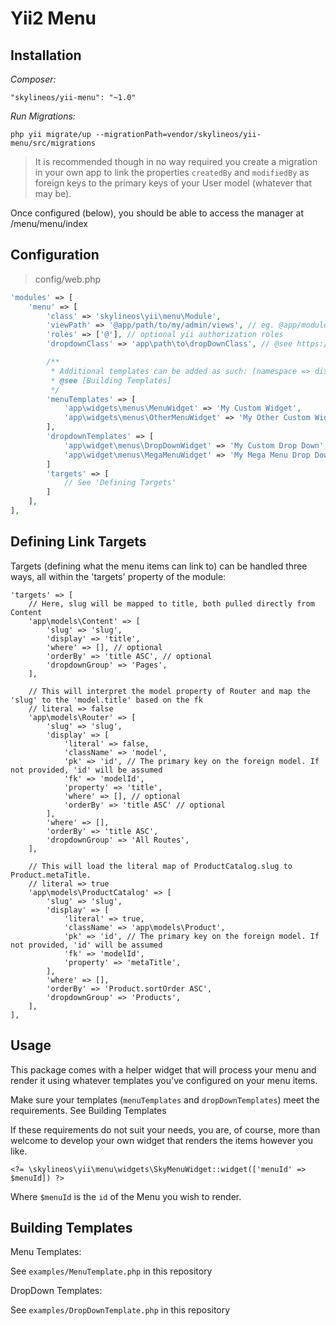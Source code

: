 # Yii2 Menu

## Installation

*Composer:*

`"skylineos/yii-menu": "~1.0"`

*Run Migrations:*

`php yii migrate/up --migrationPath=vendor/skylineos/yii-menu/src/migrations`

> It is recommended though in no way required you create a migration in your own app to link the 
> properties `createdBy` and `modifiedBy` as foreign keys to the primary keys of your User model 
> (whatever that may be).

Once configured (below), you should be able to access the manager at /menu/menu/index



## Configuration

> config/web.php

```php
'modules' => [
    'menu' => [
        'class' => 'skylineos\yii\menu\Module',
        'viewPath' => '@app/path/to/my/admin/views', // eg. @app/modules/cms/views. The system looks for [menu|menu-item] folders
        'roles' => ['@'], // optional yii authorization roles
        'dropdownClass' => 'app\path\to\dropDownClass', // @see https://www.yiiframework.com/extension/yiisoft/yii2-bootstrap4/doc/api/2.0/yii-bootstrap4-dropdown

        /**
         * Additional templates can be added as such: (namespace => display/friendly name)
         * @see [Building Templates]
         */
        'menuTemplates' => [
            'app\widgets\menus\MenuWidget' => 'My Custom Widget',
            'app\widgets\menus\OtherMenuWidget' => 'My Other Custom Widget',
        ],
        'dropdownTemplates' => [
            'app\widget\menus\DropDownWidget' => 'My Custom Drop Down',
            'app\widget\menus\MegaMenuWidget' => 'My Mega Menu Drop Down',
        ]
        'targets' => [
            // See 'Defining Targets'
        ]
    ],
],
```

## Defining Link Targets

Targets (defining what the menu items can link to) can be handled three ways, all within the 'targets' property of the 
module:

```
'targets' => [
    // Here, slug will be mapped to title, both pulled directly from Content
    'app\models\Content' => [
        'slug' => 'slug',
        'display' => 'title',
        'where' => [], // optional
        'orderBy' => 'title ASC', // optional
        'dropdownGroup' => 'Pages',
    ],

    // This will interpret the model property of Router and map the 'slug' to the 'model.title' based on the fk
    // literal => false
    'app\models\Router' => [
        'slug' => 'slug',
        'display' => [
            'literal' => false,
            'className' => 'model',
            'pk' => 'id', // The primary key on the foreign model. If not provided, 'id' will be assumed
            'fk' => 'modelId',
            'property' => 'title',
            'where' => [], // optional
            'orderBy' => 'title ASC' // optional
        ],
        'where' => [],
        'orderBy' => 'title ASC',
        'dropdownGroup' => 'All Routes',
    ],

    // This will load the literal map of ProductCatalog.slug to Product.metaTitle.
    // literal => true
    'app\models\ProductCatalog' => [
        'slug' => 'slug',
        'display' => [
            'literal' => true,
            'className' => 'app\models\Product',
            'pk' => 'id', // The primary key on the foreign model. If not provided, 'id' will be assumed
            'fk' => 'modelId',
            'property' => 'metaTitle',
        ],
        'where' => [],
        'orderBy' => 'Product.sortOrder ASC',
        'dropdownGroup' => 'Products',
    ],
],
```

## Usage

This package comes with a helper widget that will process your menu and render it using whatever templates 
you've configured on your menu items.

Make sure your templates (`menuTemplates` and `dropDownTemplates`) meet the requirements. See Building Templates

If these requirements do not suit your needs, you are, of course, more than welcome to develop your own widget that 
renders the items however you like.

`<?= \skylineos\yii\menu\widgets\SkyMenuWidget::widget(['menuId' => $menuId]) ?>`

Where `$menuId` is the `id` of the Menu you wish to render.

## Building Templates

Menu Templates:

See `examples/MenuTemplate.php` in this repository

DropDown Templates:

See `examples/DropDownTemplate.php` in this repository
